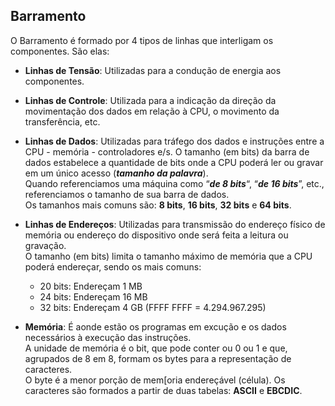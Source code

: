 ## Barramento

O Barramento é formado por 4 tipos de linhas que interligam os componentes. São elas:

 * **Linhas de Tensão**: Utilizadas para a condução de energia aos componentes. 
 * **Linhas de Controle**: Utilizada para a indicação da direção da movimentação dos dados em relação à CPU, o movimento da transferência, etc.
 * **Linhas de Dados**: Utilizadas para tráfego dos dados e instruções entre a CPU - memória - controladores e/s. O tamanho (em bits) da barra de dados estabelece a quantidade de bits onde a CPU poderá ler ou gravar em um único acesso (**_tamanho da palavra_**). 
 <br/>Quando referenciamos uma máquina como “**_de 8 bits_**“, “**_de 16 bits_**”, etc.,  referenciamos o tamanho de sua barra de dados. 
 <br/>Os tamanhos mais comuns são: **8 bits**, **16 bits**, **32 bits** e **64 bits**.
 * **Linhas de Endereços**: Utilizadas para transmissão do endereço físico de memória ou endereço do dispositivo onde será feita a leitura ou gravação. 
 <br/>O tamanho (em bits) limita o tamanho máximo de memória que a CPU poderá endereçar, sendo os mais comuns:
    * 20 bits: Endereçam 1 MB
    * 24 bits: Endereçam 16 MB
    * 32 bits: Endereçam 4 GB (FFFF FFFF = 4.294.967.295)
    
 * **Memória**: É aonde estão os programas em excução e os dados necessários à execução das instruções. 
 <br/>A unidade de memória é o bit, que pode conter ou 0 ou 1 e que, agrupados de 8 em 8, formam os bytes para a representação de caracteres.
 <br/>O byte é a menor porção de mem[oria endereçável (célula). Os caracteres são formados a partir de duas tabelas: **ASCII** e **EBCDIC**. 